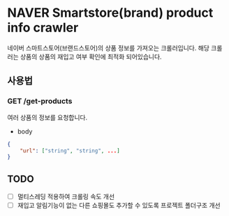 # NAVER Smartstore(brand) product info crawler

네이버 스마트스토어(브랜드스토어)의 상품 정보를 가져오는 크롤러입니다.
해당 크롤러는 상품의 상품의 재입고 여부 확인에 최적화 되어있습니다.

## 사용법

### GET /get-products

여러 상품의 정보를 요청합니다.

- body

```json
{
    "url": ["string", "string", ...]
}
```

## TODO

- [ ] 멀티스레딩 적용하여 크롤링 속도 개선
- [ ] 재입고 알림기능이 없는 다른 쇼핑몰도 추가할 수 있도록 프로젝트 폴더구조 개선
